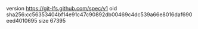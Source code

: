 version https://git-lfs.github.com/spec/v1
oid sha256:cc56353404bf14e91c47c90892db00469c4dc539a66e8016daf690eed4010695
size 67395

